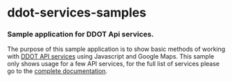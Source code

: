 # ddot-services-samples
<h3>Sample application for DDOT Api services.</h3>

<p>The purpose of this sample application is to show basic methods of working with <a href="https://ddot.portal.azure-api.net/">DDOT API services</a> using Javascript and Google Maps. This sample only shows usage for a few API services, for the full list of services please go to the <a href="https://ddot.portal.azure-api.net/docs/services/">complete documentation</a>.</p>
